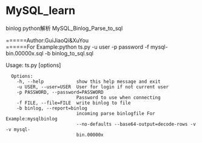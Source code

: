 # MySQL_learn
binlog python解析
MySQL_Binlog_Parse_to_sql


======Author:GuiJiaoQi&XuYou                                              		
======For Example:python ts.py -u user -p password -f mysql-bin.00000x.sql -b binlog_to_sql.sql

Usage: ts.py [options]

      Options:
        -h, --help            show this help message and exit
        -u USER, --user=USER  User for login if not current user
        -p PASSWORD, --password=PASSWORD
                              Password to use when connecting
        -f FILE, --file=FILE  write binlog to file
        -b binlog, --report=binlog
                              incoming parse binlogfile For Example:mysqlbinlog
                              --no-defaults --base64-output=decode-rows -v -v mysql-
                              bin.00000x
